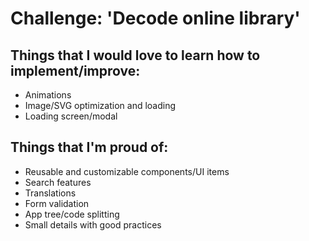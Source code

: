 # Challenge: 'Decode online library'

## Things that I would love to learn how to implement/improve:

- Animations
- Image/SVG optimization and loading
- Loading screen/modal

## Things that I'm proud of:

- Reusable and customizable components/UI items
- Search features
- Translations
- Form validation
- App tree/code splitting
- Small details with good practices
